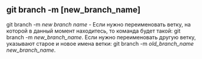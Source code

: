 ## git branch -m [new_branch_name]

git branch -m _new branch name_ - Если нужно переименовать ветку, на которой в данный момент находитесь, то команда будет такой: git branch -m _new_branch_name_. Если нужно переименовать другую ветку, указывают старое и новое имена ветки: git branch -m _old_branch_name_ _new_branch_name_.